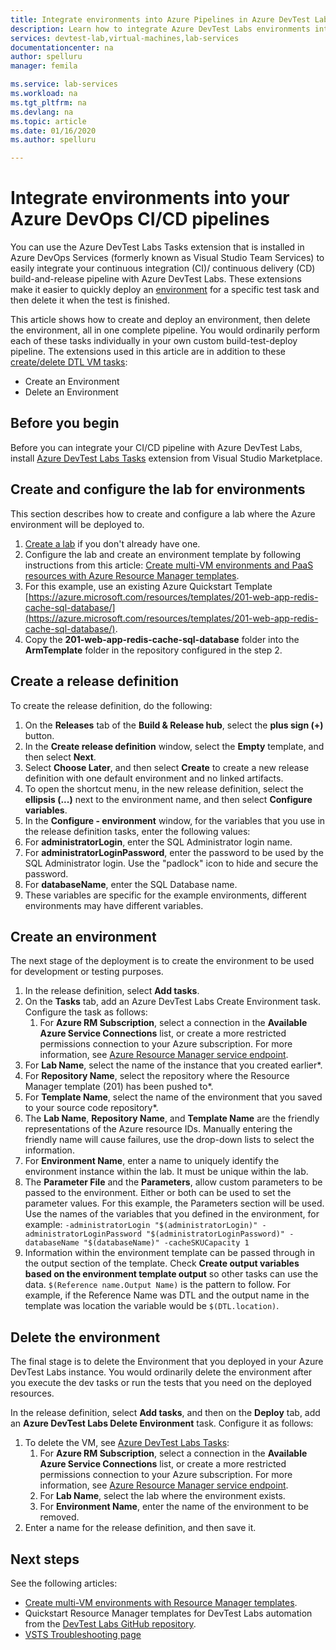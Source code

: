 ```yaml
---
title: Integrate environments into Azure Pipelines in Azure DevTest Labs
description: Learn how to integrate Azure DevTest Labs environments into your Azure DevOps continuous integration (CI) and continuous delivery (CD) pipelines. 
services: devtest-lab,virtual-machines,lab-services
documentationcenter: na
author: spelluru
manager: femila

ms.service: lab-services
ms.workload: na
ms.tgt_pltfrm: na
ms.devlang: na
ms.topic: article
ms.date: 01/16/2020
ms.author: spelluru

---
```


# Integrate environments into your Azure DevOps CI/CD pipelines
You can use the Azure DevTest Labs Tasks extension that is installed in Azure DevOps Services (formerly known as Visual Studio Team Services) to easily integrate your continuous integration (CI)/ continuous delivery (CD) build-and-release pipeline with Azure DevTest Labs. These extensions make it easier to quickly deploy an [environment](devtest-lab-test-env.md) for a specific test task and then delete it when the test is finished. 

This article shows how to create and deploy an environment, then delete the environment, all in one complete pipeline. You would ordinarily perform each of these tasks individually in your own custom build-test-deploy pipeline. The extensions used in this article are in addition to these [create/delete DTL VM tasks](devtest-lab-integrate-ci-cd.md):

- Create an Environment
- Delete an Environment

## Before you begin
Before you can integrate your CI/CD pipeline with Azure DevTest Labs, install [Azure DevTest Labs Tasks](https://marketplace.visualstudio.com/items?itemName=ms-azuredevtestlabs.tasks) extension from Visual Studio Marketplace. 

## Create and configure the lab for environments
This section describes how to create and configure a lab where the Azure environment will be deployed to.

1. [Create a lab](devtest-lab-create-lab.md) if you don't already have one. 
2. Configure the lab and create an environment template by following instructions from this article: [Create multi-VM environments and PaaS resources with Azure Resource Manager templates](devtest-lab-create-environment-from-arm.md).
3. For this example, use an existing Azure Quickstart Template [https://azure.microsoft.com/resources/templates/201-web-app-redis-cache-sql-database/](https://azure.microsoft.com/resources/templates/201-web-app-redis-cache-sql-database/).
4. Copy the **201-web-app-redis-cache-sql-database** folder into the **ArmTemplate** folder in the repository configured in the step 2.

## Create a release definition
To create the release definition, do the following:

1.	On the **Releases** tab of the **Build & Release hub**, select the **plus sign (+)** button.
2.	In the **Create release definition** window, select the **Empty** template, and then select **Next**.
3.	Select **Choose Later**, and then select **Create** to create a new release definition with one default environment and no linked artifacts.
4.	To open the shortcut menu, in the new release definition, select the **ellipsis (...)** next to the environment name, and then select **Configure variables**.
5.	In the **Configure - environment** window, for the variables that you use in the release definition tasks, enter the following values:
1.	For **administratorLogin**, enter the SQL Administrator login name.
2.	For **administratorLoginPassword**, enter the password to be used by the SQL Administrator login. Use the "padlock" icon to hide and secure the password.
3.	For **databaseName**, enter the SQL Database name.
4.	These variables are specific for the example environments, different environments may have different variables.

## Create an environment
The next stage of the deployment is to create the environment to be used for development or testing purposes.

1. In the release definition, select **Add tasks**.
2. On the **Tasks** tab, add an Azure DevTest Labs Create Environment task. Configure the task as follows:
    1. For **Azure RM Subscription**, select a connection in the **Available Azure Service Connections** list, or create a more restricted permissions connection to your Azure subscription. For more information, see [Azure Resource Manager service endpoint](/azure/devops/pipelines/library/service-endpoints).
2. For **Lab Name**, select the name of the instance that you created earlier*.
3. For **Repository Name**, select the repository where the Resource Manager template (201) has been pushed to*.
4. For **Template Name**, select the name of the environment that you saved to your source code repository*. 
5. The **Lab Name**, **Repository Name**, and **Template Name** are the friendly representations of the Azure resource IDs. Manually entering the friendly name will cause failures, use the drop-down lists to select the information.
6. For **Environment Name**, enter a name to uniquely identify the environment instance within the lab.  It must be unique within the lab.
7. The **Parameter File** and the **Parameters**, allow custom parameters to be passed to the environment. Either or both can be used to set the parameter values. For this example, the Parameters section will be used. Use the names of the variables that you defined in the environment, for example: `-administratorLogin "$(administratorLogin)" -administratorLoginPassword "$(administratorLoginPassword)" -databaseName "$(databaseName)" -cacheSKUCapacity 1`
8. Information within the environment template can be passed through in the output section of the template. Check **Create output variables based on the environment template output** so other tasks can use the data. `$(Reference name.Output Name)` is the pattern to follow. For example, if the Reference Name was DTL and the output name in the template was location the variable would be `$(DTL.location)`.

## Delete the environment
The final stage is to delete the Environment that you deployed in your Azure DevTest Labs instance. You would ordinarily delete the environment after you execute the dev tasks or run the tests that you need on the deployed resources.

In the release definition, select **Add tasks**, and then on the **Deploy** tab, add an **Azure DevTest Labs Delete Environment** task. Configure it as follows:

1. To delete the VM, see [Azure DevTest Labs Tasks](https://marketplace.visualstudio.com/items?itemName=ms-azuredevtestlabs.tasks):
    1. For **Azure RM Subscription**, select a connection in the **Available Azure Service Connections** list, or create a more restricted permissions connection to your Azure subscription. For more information, see [Azure Resource Manager service endpoint](/azure/devops/pipelines/library/service-endpoints).
    2. For **Lab Name**, select the lab where the environment exists.
    3. For **Environment Name**, enter the name of the environment to be removed.
2. Enter a name for the release definition, and then save it.

## Next steps
See the following articles: 
- [Create multi-VM environments with Resource Manager templates](devtest-lab-create-environment-from-arm.md).
- Quickstart Resource Manager templates for DevTest Labs automation from the [DevTest Labs GitHub repository](https://github.com/Azure/azure-quickstart-templates).
- [VSTS Troubleshooting page](/azure/devops/pipelines/troubleshooting)


